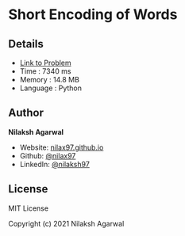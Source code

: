 # Short Encoding of Words


## Details

* [Link to Problem](https://leetcode.com/problems/short-encoding-of-words/)
* Time : 7340 ms
* Memory : 14.8 MB
* Language : Python

## Author

**Nilaksh Agarwal**

* Website: [nilax97.github.io](https://nilax97.github.io/)
* Github: [@nilax97](https://github.com/nilax97)
* LinkedIn: [@nilaksh97](https://linkedin.com/in/nilaksh97)

## License

MIT License

Copyright (c) 2021 Nilaksh Agarwal
